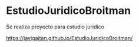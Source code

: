 # EstudioJuridicoBroitman
Se realiza proyecto para estudio juridico


https://javigaitan.github.io/EstudioJuridicoBroitman/
